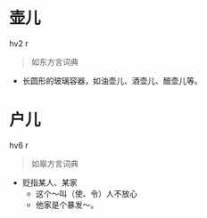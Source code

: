 # 壶儿
hv2 r
> 如东方言词典
- 长圆形的玻璃容器，如油壶儿、酒壶儿、醋壶儿等。

# 户儿
hv6 r
> 如皋方言词典
- 贬指某人、某家
  - 这个～叫（使、令）人不放心
  - 他家是个暴发～。
